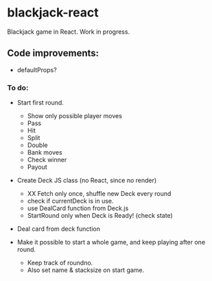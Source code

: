 # blackjack-react
Blackjack game in React.
Work in progress.

## Code improvements:
- defaultProps?

### To do:
- Start first round.
  - Show only possible player moves
  - Pass
  - Hit
  - Split
  - Double
  - Bank moves
  - Check winner
  - Payout

- Create Deck JS class (no React, since no render)
  - XX Fetch only once, shuffle new Deck every round
  - check if currentDeck is in use.
  - use DealCard function from Deck.js
  - StartRound only when Deck is Ready! (check state)

- Deal card from deck function

- Make it possible to start a whole game, and keep playing after one round.
  - Keep track of roundno.
  - Also set name & stacksize on start game.
